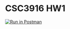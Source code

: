 # CSC3916 HW1

[![Run in Postman](https://run.pstmn.io/button.svg)](https://app.getpostman.com/run-collection/c6dfacef76844ca4369f#?env%5BAssignment_1%5D=W3sia2V5IjoiZWNob19ib2R5IiwidmFsdWUiOiJIZWxsbyBXb3JsZCEiLCJlbmFibGVkIjp0cnVlfV0=)
